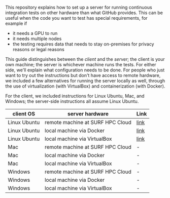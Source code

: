 This repository explains how to set up a server for running continuous integration tests on other hardware than what
GitHub provides. This can be useful when the code you want to test has special requirements, for example if

- it needs a GPU to run
- it needs multiple nodes
- the testing requires data that needs to stay on-premises for privacy reasons or legal reasons

This guide distinguishes between the _client_ and the _server_; the client is your own machine; the server is whichever
machine runs the tests. For either side, we'll explain what configuration needs to be done. For people who just want to
try out the instructions but don't have access to remote hardware, we included a few alternatives for running the server
locally as well, through the use of virtualization (with VirtualBox) and containerization (with Docker). 

For the client, we included instructions for Linux Ubuntu, Mac, and Windows; the server-side instructions all assume
Linux Ubuntu.

| client OS | server hardware | Link |
| --- | --- | --- |
| Linux Ubuntu | remote machine at SURF HPC Cloud | [link](linux-ubuntu-client-to-remote-machine-at-surf-hpc-cloud/README.md) |
| Linux Ubuntu | local machine via Docker         | [link](linux-ubuntu-client-to-local-machine-via-docker/README.md) |
| Linux Ubuntu | local machine via VirtualBox     | [link](linux-ubuntu-client-to-local-machine-via-virtualbox/README.md) |
| Mac          | remote machine at SURF HPC Cloud | - |
| Mac          | local machine via Docker | - |
| Mac          | local machine via VirtualBox | - |
| Windows      | remote machine at SURF HPC Cloud | - |
| Windows      | local machine via Docker | - |
| Windows      | local machine via VirtualBox | - |
